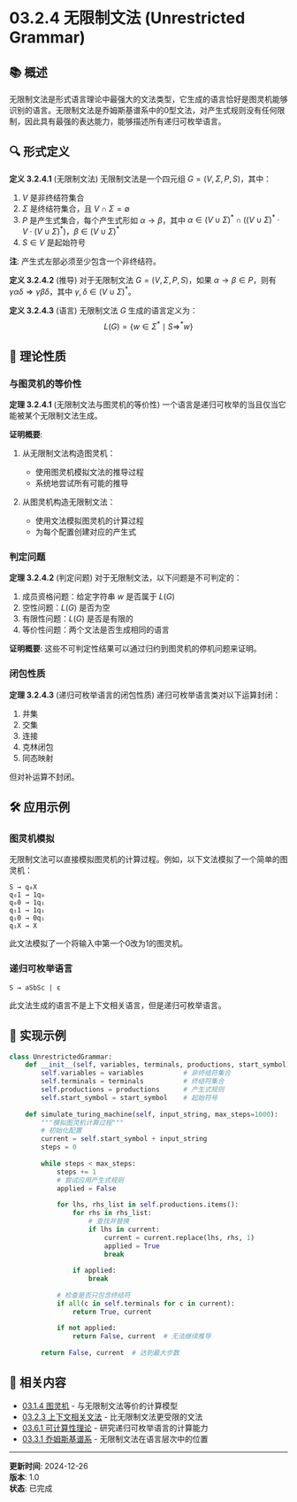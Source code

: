 # 03.2.4 无限制文法 (Unrestricted Grammar)

## 📚 概述

无限制文法是形式语言理论中最强大的文法类型，它生成的语言恰好是图灵机能够识别的语言。无限制文法是乔姆斯基谱系中的0型文法，对产生式规则没有任何限制，因此具有最强的表达能力，能够描述所有递归可枚举语言。

## 🔍 形式定义

**定义 3.2.4.1** (无限制文法)
无限制文法是一个四元组 $G = (V, \Sigma, P, S)$，其中：

1. $V$ 是非终结符集合
2. $\Sigma$ 是终结符集合，且 $V \cap \Sigma = \emptyset$
3. $P$ 是产生式集合，每个产生式形如 $\alpha \to \beta$，其中 $\alpha \in (V \cup \Sigma)^* \cap ((V \cup \Sigma)^* \cdot V \cdot (V \cup \Sigma)^*)$，$\beta \in (V \cup \Sigma)^*$
4. $S \in V$ 是起始符号

**注**: 产生式左部必须至少包含一个非终结符。

**定义 3.2.4.2** (推导)
对于无限制文法 $G = (V, \Sigma, P, S)$，如果 $\alpha \to \beta \in P$，则有 $\gamma \alpha \delta \Rightarrow \gamma \beta \delta$，其中 $\gamma, \delta \in (V \cup \Sigma)^*$。

**定义 3.2.4.3** (语言)
无限制文法 $G$ 生成的语言定义为：
$$L(G) = \{w \in \Sigma^* \mid S \Rightarrow^* w\}$$

## 🔄 理论性质

### 与图灵机的等价性

**定理 3.2.4.1** (无限制文法与图灵机的等价性)
一个语言是递归可枚举的当且仅当它能被某个无限制文法生成。

**证明概要**:

1. 从无限制文法构造图灵机：
   - 使用图灵机模拟文法的推导过程
   - 系统地尝试所有可能的推导

2. 从图灵机构造无限制文法：
   - 使用文法模拟图灵机的计算过程
   - 为每个配置创建对应的产生式

### 判定问题

**定理 3.2.4.2** (判定问题)
对于无限制文法，以下问题是不可判定的：

1. 成员资格问题：给定字符串 $w$ 是否属于 $L(G)$
2. 空性问题：$L(G)$ 是否为空
3. 有限性问题：$L(G)$ 是否是有限的
4. 等价性问题：两个文法是否生成相同的语言

**证明概要**:
这些不可判定性结果可以通过归约到图灵机的停机问题来证明。

### 闭包性质

**定理 3.2.4.3** (递归可枚举语言的闭包性质)
递归可枚举语言类对以下运算封闭：

1. 并集
2. 交集
3. 连接
4. 克林闭包
5. 同态映射

但对补运算不封闭。

## 🛠️ 应用示例

### 图灵机模拟

无限制文法可以直接模拟图灵机的计算过程。例如，以下文法模拟了一个简单的图灵机：

```text
S → q₀X
q₀1 → 1q₀
q₀0 → 1q₁
q₁1 → 1q₁
q₁0 → 0q₁
q₁X → X
```

此文法模拟了一个将输入中第一个0改为1的图灵机。

### 递归可枚举语言

```text
S → aSbSc | ε
```

此文法生成的语言不是上下文相关语言，但是递归可枚举语言。

## 🔗 实现示例

```python
class UnrestrictedGrammar:
    def __init__(self, variables, terminals, productions, start_symbol):
        self.variables = variables          # 非终结符集合
        self.terminals = terminals          # 终结符集合
        self.productions = productions      # 产生式规则
        self.start_symbol = start_symbol    # 起始符号
    
    def simulate_turing_machine(self, input_string, max_steps=1000):
        """模拟图灵机计算过程"""
        # 初始化配置
        current = self.start_symbol + input_string
        steps = 0
        
        while steps < max_steps:
            steps += 1
            # 尝试应用产生式规则
            applied = False
            
            for lhs, rhs_list in self.productions.items():
                for rhs in rhs_list:
                    # 查找并替换
                    if lhs in current:
                        current = current.replace(lhs, rhs, 1)
                        applied = True
                        break
                
                if applied:
                    break
            
            # 检查是否只包含终结符
            if all(c in self.terminals for c in current):
                return True, current
            
            if not applied:
                return False, current  # 无法继续推导
        
        return False, current  # 达到最大步数
```

## 🔗 相关内容

- [03.1.4 图灵机](../03.1_Automata_Theory/03.1.4_Turing_Machine.md) - 与无限制文法等价的计算模型
- [03.2.3 上下文相关文法](./03.2.3_Context_Sensitive_Grammar.md) - 比无限制文法更受限的文法
- [03.6.1 可计算性理论](../03.6_Computation_Theory/03.6.1_Computability_Theory.md) - 研究递归可枚举语言的计算能力
- [03.3.1 乔姆斯基谱系](../03.3_Language_Hierarchy/03.3.1_Chomsky_Hierarchy.md) - 无限制文法在语言层次中的位置

---

**更新时间**: 2024-12-26  
**版本**: 1.0  
**状态**: 已完成

